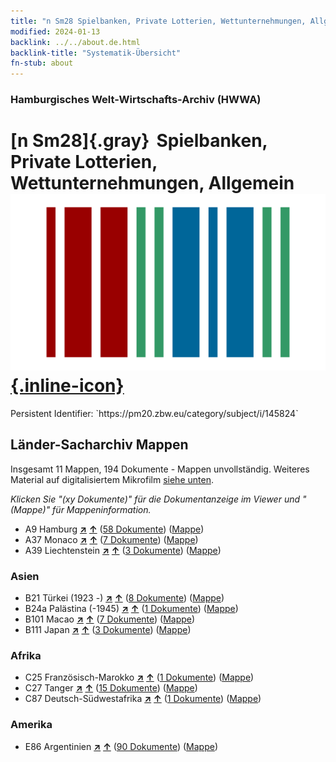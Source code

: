```yaml
---
title: "n Sm28 Spielbanken, Private Lotterien, Wettunternehmungen, Allgemein"
modified: 2024-01-13
backlink: ../../about.de.html
backlink-title: "Systematik-Übersicht"
fn-stub: about
---
```


### Hamburgisches Welt-Wirtschafts-Archiv (HWWA)

# [n Sm28]{.gray}&#8201; Spielbanken, Private Lotterien, Wettunternehmungen, Allgemein &#160; [![Wikidata](/images/Wikidata-logo.svg "Wikidata"){.inline-icon}](http://www.wikidata.org/entity/Q104700390)

<div class="hint">Persistent Identifier: `https://pm20.zbw.eu/category/subject/i/145824`</div>







## Länder-Sacharchiv Mappen






Insgesamt 11 Mappen, 194 Dokumente - Mappen unvollständig. Weiteres Material auf digitalisiertem Mikrofilm [siehe unten](#filmsections).

_Klicken Sie "(xy Dokumente)" für die Dokumentanzeige im Viewer und "(Mappe)" für Mappeninformation._



- A9 Hamburg [**&nearr;**](../../../geo/i/140905/about.de.html "Hamburg (alle Mappen)") [**&uarr;**](../../../geo/about.de.html#A9 "Ländersystematik") (<a href="https://pm20.zbw.eu/iiifview/folder/sh/140905,145824" title="über: Hamburg : Spielbanken, Private Lotterien, Wettunternehmungen, Allgemein" target="_blank">58 Dokumente</a>) ([Mappe](../../../../folder/sh/1409xx/140905/1458xx/145824/about.de.html))
- A37 Monaco [**&nearr;**](../../../geo/i/141013/about.de.html "Monaco (alle Mappen)") [**&uarr;**](../../../geo/about.de.html#A37 "Ländersystematik") (<a href="https://pm20.zbw.eu/iiifview/folder/sh/141013,145824" title="über: Monaco : Spielbanken, Private Lotterien, Wettunternehmungen, Allgemein" target="_blank">7 Dokumente</a>) ([Mappe](../../../../folder/sh/1410xx/141013/1458xx/145824/about.de.html))
- A39 Liechtenstein [**&nearr;**](../../../geo/i/141016/about.de.html "Liechtenstein (alle Mappen)") [**&uarr;**](../../../geo/about.de.html#A39 "Ländersystematik") (<a href="https://pm20.zbw.eu/iiifview/folder/sh/141016,145824" title="über: Liechtenstein : Spielbanken, Private Lotterien, Wettunternehmungen, Allgemein" target="_blank">3 Dokumente</a>) ([Mappe](../../../../folder/sh/1410xx/141016/1458xx/145824/about.de.html))

### Asien

- B21 Türkei (1923 -) [**&nearr;**](../../../geo/i/141111/about.de.html "Türkei (1923 -) (alle Mappen)") [**&uarr;**](../../../geo/about.de.html#B21 "Ländersystematik") (<a href="https://pm20.zbw.eu/iiifview/folder/sh/141111,145824" title="über: Türkei (1923 -) : Spielbanken, Private Lotterien, Wettunternehmungen, Allgemein" target="_blank">8 Dokumente</a>) ([Mappe](../../../../folder/sh/1411xx/141111/1458xx/145824/about.de.html))
- B24a Palästina (-1945) [**&nearr;**](../../../geo/i/141115/about.de.html "Palästina (-1945) (alle Mappen)") [**&uarr;**](../../../geo/about.de.html#B24a "Ländersystematik") (<a href="https://pm20.zbw.eu/iiifview/folder/sh/141115,145824" title="über: Palästina (-1945) : Spielbanken, Private Lotterien, Wettunternehmungen, Allgemein" target="_blank">1 Dokumente</a>) ([Mappe](../../../../folder/sh/1411xx/141115/1458xx/145824/about.de.html))
- B101 Macao [**&nearr;**](../../../geo/i/141267/about.de.html "Macao (alle Mappen)") [**&uarr;**](../../../geo/about.de.html#B101 "Ländersystematik") (<a href="https://pm20.zbw.eu/iiifview/folder/sh/141267,145824" title="über: Macao : Spielbanken, Private Lotterien, Wettunternehmungen, Allgemein" target="_blank">7 Dokumente</a>) ([Mappe](../../../../folder/sh/1412xx/141267/1458xx/145824/about.de.html))
- B111 Japan [**&nearr;**](../../../geo/i/141272/about.de.html "Japan (alle Mappen)") [**&uarr;**](../../../geo/about.de.html#B111 "Ländersystematik") (<a href="https://pm20.zbw.eu/iiifview/folder/sh/141272,145824" title="über: Japan : Spielbanken, Private Lotterien, Wettunternehmungen, Allgemein" target="_blank">3 Dokumente</a>) ([Mappe](../../../../folder/sh/1412xx/141272/1458xx/145824/about.de.html))

### Afrika

- C25 Französisch-Marokko [**&nearr;**](../../../geo/i/141358/about.de.html "Französisch-Marokko (alle Mappen)") [**&uarr;**](../../../geo/about.de.html#C25 "Ländersystematik") (<a href="https://pm20.zbw.eu/iiifview/folder/sh/141358,145824" title="über: Französisch-Marokko : Spielbanken, Private Lotterien, Wettunternehmungen, Allgemein" target="_blank">1 Dokumente</a>) ([Mappe](../../../../folder/sh/1413xx/141358/1458xx/145824/about.de.html))
- C27 Tanger [**&nearr;**](../../../geo/i/141360/about.de.html "Tanger (alle Mappen)") [**&uarr;**](../../../geo/about.de.html#C27 "Ländersystematik") (<a href="https://pm20.zbw.eu/iiifview/folder/sh/141360,145824" title="über: Tanger : Spielbanken, Private Lotterien, Wettunternehmungen, Allgemein" target="_blank">15 Dokumente</a>) ([Mappe](../../../../folder/sh/1413xx/141360/1458xx/145824/about.de.html))
- C87 Deutsch-Südwestafrika [**&nearr;**](../../../geo/i/141450/about.de.html "Deutsch-Südwestafrika (alle Mappen)") [**&uarr;**](../../../geo/about.de.html#C87 "Ländersystematik") (<a href="https://pm20.zbw.eu/iiifview/folder/sh/141450,145824" title="über: Deutsch-Südwestafrika : Spielbanken, Private Lotterien, Wettunternehmungen, Allgemein" target="_blank">1 Dokumente</a>) ([Mappe](../../../../folder/sh/1414xx/141450/1458xx/145824/about.de.html))

### Amerika

- E86 Argentinien [**&nearr;**](../../../geo/i/141692/about.de.html "Argentinien (alle Mappen)") [**&uarr;**](../../../geo/about.de.html#E86 "Ländersystematik") (<a href="https://pm20.zbw.eu/iiifview/folder/sh/141692,145824" title="über: Argentinien : Spielbanken, Private Lotterien, Wettunternehmungen, Allgemein" target="_blank">90 Dokumente</a>) ([Mappe](../../../../folder/sh/1416xx/141692/1458xx/145824/about.de.html))



<a id="filmsections" />













